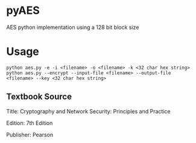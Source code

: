 # pyAES
AES python implementation using a 128 bit block size

# Usage
```
python aes.py -e -i <filename> -o <filename> -k <32 char hex string>
python aes.py --encrypt --input-file <filename> --output-file <filename> --key <32 char hex string>
```

## Textbook Source
Title: Cryptography and Network Security: Principles and Practice

Edition: 7th Edition

Publisher: Pearson
